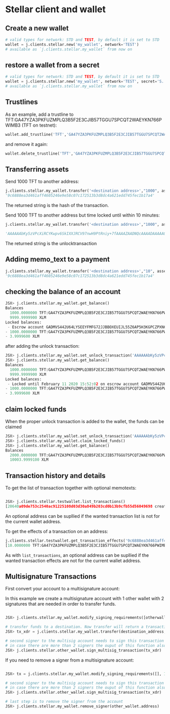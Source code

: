 # Stellar client and wallet

## Create a new wallet

```python
# valid types for network: STD and TEST, by default it is set to STD
wallet = j.clients.stellar.new('my_wallet', network='TEST')
# available as `j.clients.stellar.my_wallet` from now on
```

## restore a wallet from a secret

```python
# valid types for network: STD and TEST, by default it is set to STD
wallet = j.clients.stellar.new('my_wallet', network='TEST', secret='S.....')
# available as `j.clients.stellar.my_wallet` from now on
```

## Trustlines

As an example, add a trustline to TFT:GA47YZA3PKFUZMPLQ3B5F2E3CJIB57TGGU7SPCQT2WAEYKN766PWIMB3 (TFT on testnet):

``` python
wallet.add_trustline('TFT','GA47YZA3PKFUZMPLQ3B5F2E3CJIB57TGGU7SPCQT2WAEYKN766PWIMB3')
```

and remove it again:

``` python
wallet.delete_trustline('TFT','GA47YZA3PKFUZMPLQ3B5F2E3CJIB57TGGU7SPCQT2WAEYKN766PWIMB3')
```

## Transferring assets

Send 1000 TFT to another address:

```python
j.clients.stellar.my_wallet.transfer('<destination address>',"1000", asset="TFT:GA47YZA3PKFUZMPLQ3B5F2E3CJIB57TGGU7SPCQT2WAEYKN766PWIMB3")
'9c6888ea3d461aff4605246e9e58c07c172513b3d8dc4a621edd745fec1b17a4'
```

The returned string is the hash of the transaction.

Send 1000 TFT to another address but time locked until within 10 minutes:

```python
j.clients.stellar.my_wallet.transfer('<destination address>',"1000", asset="TFT:GA47YZA3PKFUZMPLQ3B5F2E3CJIB57TGGU7SPCQT2WAEYKN766PWIMB3", locked_until=time.time()+10*60)

'AAAAAAbKy5zVPcXiRCYKwpv6SkIXXJRCV97nwH9PtRniy+7fAAAAZAADNQcAAAADAAAAAQAAAABeQs2iAAAAAAAAAAAAAAAAAAAAAQAAAAAAAAAFAAAAAAAAAAAAAAAAAAAAAQAAAAAAAAABAAAAAQAAAAEAAAABAAAAAQAAAAEAAAAAAAAAAAAAAAAAAAAB4svu3wAAAEAE6w7jduF+Vx0zwKTlLkxCSaogT/q3nyso1VowS0tL6mLFJ0/+afCe4dbubvzXy9AuBbaF9h0vgslESCey0IcB'
```
The returned string is the unlocktransaction

## Adding memo_text to a payment


```python
j.clients.stellar.my_wallet.transfer('<destination address>',"10", asset="TFT:GA47YZA3PKFUZMPLQ3B5F2E3CJIB57TGGU7SPCQT2WAEYKN766PWIMB3", memo_text="test")
'9c6888ea3d461aff4605246e9e58c07c172513b3d8dc4a621edd745fec1b17a4'
```

## checking the balance of an account

```python
JSX> j.clients.stellar.my_wallet.get_balance()
Balances
  1000.0000000 TFT:GA47YZA3PKFUZMPLQ3B5F2E3CJIB57TGGU7SPCQT2WAEYKN766PWIMB3
  9999.9999900 XLM
Locked balances:
 - Escrow account GADMVS442U64LYSEEYFMFG72JJBBOXEUIJL55Z6AP5H3KGPCZPXN6MHD with unknown unlockhashes ['TDTGRL5ZDC6JLYP2GCSFRQONSH7JP7BA4HKFHO2UMLTLBXOQZN2AHXGY']
- 1000.0000000 TFT:GA47YZA3PKFUZMPLQ3B5F2E3CJIB57TGGU7SPCQT2WAEYKN766PWIMB3
- 3.9999600 XLM
```

after adding the unlock transaction:

```python
JSX> j.clients.stellar.my_wallet.set_unlock_transaction('AAAAAAbKy5zVPcXiRCYKwpv6SkIXXJRCV97nwH9PtRniy+7fAAAAZAADNQcAAAADAAAAAQAAAABeQs2iAAAAAAAAAAAAAAAAAAAAAQAAAAAAAAAFAAAAAAAAAAAAAAAAAAAAAQAAAAAAAAABAAAAAQAAAAEAAAABAAAAAQAAAAEAAAAAAAAAAAAAAAAAAAAB4svu3wAAAEAE6w7jduF+Vx0zwKTlLkxCSaogT/q3nyso1VowS0tL6mLFJ0/+afCe4dbubvzXy9AuBbaF9h0vgslESCey0IcB')
JSX> j.clients.stellar.my_wallet.get_balance()
Balances
  1000.0000000 TFT:GA47YZA3PKFUZMPLQ3B5F2E3CJIB57TGGU7SPCQT2WAEYKN766PWIMB3
  9999.9999900 XLM
Locked balances:
 - Locked until February 11 2020 15:52:02 on escrow account GADMVS442U64LYSEEYFMFG72JJBBOXEUIJL55Z6AP5H3KGPCZPXN6MHD
- 1000.0000000 TFT:GA47YZA3PKFUZMPLQ3B5F2E3CJIB57TGGU7SPCQT2WAEYKN766PWIMB3
- 3.9999600 XLM
```

## claim locked funds

When the proper unlock transaction is added to the wallet, the funds can be claimed

```python
JSX> j.clients.stellar.my_wallet.set_unlock_transaction('AAAAAAbKy5zVPcXiRCYKwpv6SkIXXJRCV97nwH9PtRniy+7fAAAAZAADNQcAAAADAAAAAQAAAABeQs2iAAAAAAAAAAAAAAAAAAAAAQAAAAAAAAAFAAAAAAAAAAAAAAAAAAAAAQAAAAAAAAABAAAAAQAAAAEAAAABAAAAAQAAAAEAAAAAAAAAAAAAAAAAAAAB4svu3wAAAEAE6w7jduF+Vx0zwKTlLkxCSaogT/q3nyso1VowS0tL6mLFJ0/+afCe4dbubvzXy9AuBbaF9h0vgslESCey0IcB')
JSX> j.clients.stellar.my_wallet.claim_locked_funds()
JSX> j.clients.stellar.my_wallet.get_balance()
Balances
  2000.0000000 TFT:GA47YZA3PKFUZMPLQ3B5F2E3CJIB57TGGU7SPCQT2WAEYKN766PWIMB3
  10003.9999100 XLM
```

## Transaction history and details

To get the list of transaction together with optional memotexts:

```python

JSX> j.clients.stellar.testwallet.list_transactions()
[20640a09de753c2540ac91225108d03d30a849b203cd0b13b9cfb55d56049698 created at 2020-02-05T13:46:15Z, d36c31c2966b3f25b1743455a510c3f4ead60546882410dd190c169f1c990b76 created at 2020-02-05T13:53:48Z, b2e97f13134ede6228363f3ad39c1f4ff717a382fd58c29eaa50cfa9019b1517 created at 2020-02-05T19:38:49Z, 3b001c9250de959bfc92975e689957b02bba28210fba32b4be275e9aff5146df created at 2020-02-11T15:16:24Z, 0eee1e29067a4352af1054204afd5498b64c7f4c98c3b37efeac23f801920587 created at 2020-02-11T15:24:55Z, b579cc0af56b254c28f48a9538416d9046cdb7f564f35e45d94df70576aa5069 created at 2020-02-11T15:42:09Z, a3396578b1c6493983d624fdbc5505f687a74028e065ab5b9d024a73aec13625 created at 2020-02-11T15:42:24Z, b9719b7ea2d6cce8892e34265eced707de79316b755b91c2f1414186010206d4 created at 2020-02-11T15:45:38Z, 4d68486e4abda14f380696cadc8e6b6a47f2eca58a5c8c389f5f2e004ffec82d created at 2020-02-11T16:10:04Z, 9c6888ea3d461aff4605246e9e58c07c172513b3d8dc4a621edd745fec1b17a4 created at 2020-02-14T09:14:56Z with memo text 'test']
```

An optional address can be supllied if the wanted transaction list is not for the current wallet address.

To get the effects of a transaction on an address:

```python
j.clients.stellar.testwallet.get_transaction_effects('9c6888ea3d461aff4605246e9e58c07c172513b3d8dc4a621edd745fec1b17a4')
[10.0000000 TFT:GA47YZA3PKFUZMPLQ3B5F2E3CJIB57TGGU7SPCQT2WAEYKN766PWIMB3]
```

As with `list_transactions`, an optional address can be supllied if the wanted transaction effects are not for the current wallet address.

## Multisignature Transactions

First convert your account to a multisignature account:

In this example we create a multisignature account with 1 other wallet with 2 signatures that are needed in order to transfer funds.

```python

JSX> j.clients.stellar.my_wallet.modify_signing_requirements([otherwallet.address], 2)

# transfer funds to a destination. Now transfer will return a transaction in xdr which needs to be signed
JSX> tx_xdr = j.clients.stellar.my_wallet.transfer(destination_address, "5")

# second signer to the multisig account needs to sign this transaction xdr in order to submit the transaction to the Stellar network.
# in case there are more than 2 signers the ouput of this function also needs to be signed by the other signers of the multisignature account.
JSX> j.clients.stellar.other_wallet.sign_multisig_transaction(tx_xdr)
```

If you need to remove a signer from a multisignature account:

```python

JSX> tx = j.clients.stellar.my_wallet.modify_signing_requirements([], 1)

# second signer to the multisig account needs to sign this transaction xdr in order to submit the transaction to the Stellar network.
# in case there are more than 2 signers the ouput of this function also needs to be signed by the other signers of the multisignature account.
JSX> j.clients.stellar.other_wallet.sign_multisig_transaction(tx_xdr)

# last step is to remove the signer from the account
JSX> j.clients.stellar.my_wallet.remove_signer(other_wallet.address)
```